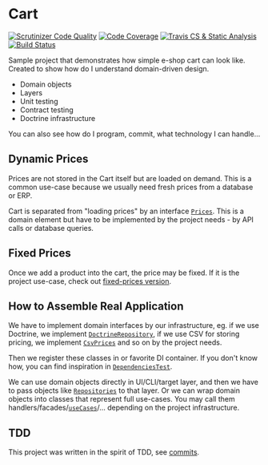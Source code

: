 # Cart

[![Scrutinizer Code Quality](https://scrutinizer-ci.com/g/simara-svatopluk/cart/badges/quality-score.png?b=master)](https://scrutinizer-ci.com/g/simara-svatopluk/cart/?branch=master)
[![Code Coverage](https://scrutinizer-ci.com/g/simara-svatopluk/cart/badges/coverage.png?b=master)](https://scrutinizer-ci.com/g/simara-svatopluk/cart/?branch=master)
[![Travis CS & Static Analysis](https://travis-ci.com/simara-svatopluk/cart.svg?branch=master)](https://travis-ci.com/github/simara-svatopluk/cart)
[![Build Status](https://scrutinizer-ci.com/g/simara-svatopluk/cart/badges/build.png?b=master)](https://scrutinizer-ci.com/g/simara-svatopluk/cart/build-status/master)

Sample project that demonstrates how simple e-shop cart can look like. Created to show how do I understand domain-driven design.
* Domain objects
* Layers
* Unit testing
* Contract testing
* Doctrine infrastructure

You can also see how do I program, commit, what technology I can handle...

## Dynamic Prices

Prices are not stored in the Cart itself but are loaded on demand.
This is a common use-case because we usually need fresh prices from a database or ERP.

Cart is separated from "loading prices" by an interface [`Prices`](src/Domain/Prices/Prices.php).
This is a domain element but have to be implemented by the project needs - by API calls or database queries.

## Fixed Prices

Once we add a product into the cart, the price may be fixed.
If it is the project use-case, check out [fixed-prices version](https://github.com/simara-svatopluk/cart/tree/fixed-prices).

## How to Assemble Real Application

We have to implement domain interfaces by our infrastructure, eg. if we use Doctrine, we implement [`DoctrineRepository`](src/Infrastructure/DoctrineCartRepository.php),
if we use CSV for storing pricing, we implement [`CsvPrices`](src/Infrastructure/CsvPrices.php) and so on by the project needs.

Then we register these classes in or favorite DI container.
If you don't know how, you can find inspiration in [`DependenciesTest`](tests/Application/DependenciesTest.php).

We can use domain objects directly in UI/CLI/target layer, and then we have to pass objects like [`Repositories`](src/Domain/Cart/CartRepository.php) to that layer.
Or we can wrap domain objects into classes that represent full use-cases.
You may call them handlers/facades/[`useCases`](src/Application/CartUseCaseApplication.php)/... depending on the project infrastructure.

## TDD

This project was written in the spirit of TDD, see [commits](https://github.com/simara-svatopluk/cart/commits/TDD).

